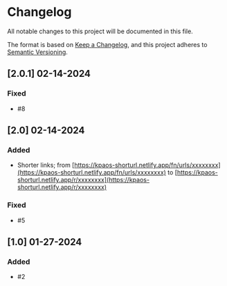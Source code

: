 # Changelog

All notable changes to this project will be documented in this file.

The format is based on [Keep a Changelog](https://keepachangelog.com/en/1.1.0/),
and this project adheres to [Semantic Versioning](https://semver.org/spec/v2.0.0.html).

## [2.0.1] 02-14-2024

### Fixed

- #8

## [2.0] 02-14-2024

### Added

- Shorter links; from [https://kpaos-shorturl.netlify.app/fn/urls/xxxxxxxx](https://kpaos-shorturl.netlify.app/fn/urls/xxxxxxxx) to [https://kpaos-shorturl.netlify.app/r/xxxxxxxx](https://kpaos-shorturl.netlify.app/r/xxxxxxxx)

### Fixed

- #5

## [1.0] 01-27-2024

### Added
- #2 